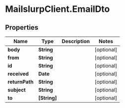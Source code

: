 # MailslurpClient.EmailDto

## Properties
Name | Type | Description | Notes
------------ | ------------- | ------------- | -------------
**body** | **String** |  | [optional] 
**from** | **String** |  | [optional] 
**id** | **String** |  | [optional] 
**received** | **Date** |  | [optional] 
**returnPath** | **String** |  | [optional] 
**subject** | **String** |  | [optional] 
**to** | **[String]** |  | [optional] 


